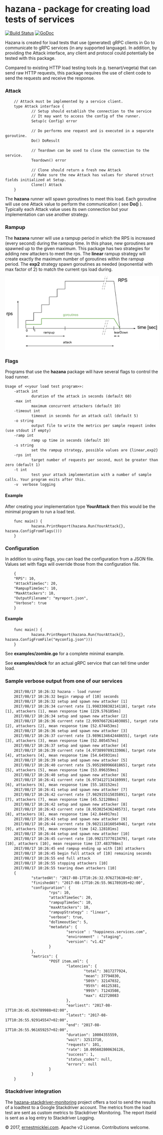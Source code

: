 # hazana - package for creating load tests of services

[![Build Status](https://travis-ci.org/emicklei/hazana.png)](https://travis-ci.org/emicklei/hazana)
[![GoDoc](https://godoc.org/github.com/emicklei/hazana?status.svg)](https://godoc.org/github.com/emicklei/hazana)

Hazana is created for load tests that use (generated) gRPC clients in Go to communicate to gRPC services (in any supported language). In addition, by providing the Attack interface, any client and protocol could potentially be tested with this package.

Compared to existing HTTP load testing tools (e.g. tsenart/vegeta) that can send raw HTTP requests, this package requires the use of client code to send the requests and receive the response.

### Attack

        // Attack must be implemented by a service client.
        type Attack interface {
                // Setup should establish the connection to the service
                // It may want to access the config of the runner.
                Setup(c Config) error
                
                // Do performs one request and is executed in a separate goroutine.
                Do() DoResult
                
                // Teardown can be used to close the connection to the service.
                Teardown() error
                
                // Clone should return a fresh new Attack
                // Make sure the new Attack has values for shared struct fields initialized at Setup.
                Clone() Attack
        }
    
The **hazana** runner will spawn goroutines to meet this load.
Each goroutine will use one Attack value to perform the communication ( see **Do()** ).
Typically each Attack value uses its own connection but your implementation can use another strategy.

### Rampup
The **hazana** runner will use a rampup period in which the RPS is increased (every second) during the rampup time. In this phase, new goroutines are spawned up to the given maximum. This package has two strategies for adding new attackers to meet the rps.
The **linear** rampup strategy will create exactly the maximum number of goroutines within the rampup period. 
The **exp2** strategy spawn goroutines as needed (exponential with max factor of 2) to match the current rps load during.
 
![](hazana.png)

### Flags
Programs that use the **hazana** package will have several flags to control the load runner.

    Usage of <<your load test program>>:
        -attack int
                duration of the attack in seconds (default 60)
        -max int
                maximum concurrent attackers (default 10)
        -timeout int
                timeout in seconds for an attack call (default 5)
        -o string
                output file to write the metrics per sample request index (use stdout if empty)
        -ramp int
                ramp up time in seconds (default 10)
        -s string
                set the rampup strategy, possible values are {linear,exp2}
        -rps int
                target number of requests per second, must be greater than zero (default 1)
        -t int
                test your attack implementation with a number of sample calls. Your program exits after this.
        -v	verbose logging

#### Example

After creating your implementation type **YourAttack** then this would be the minimal program to run a load test.

        func main() {
                hazana.PrintReport(hazana.Run(YourAttack{}, hazana.ConfigFromFlags()))
        }

### Configuration
In addition to using flags, you can load the configuration from a JSON file. Values set with flags will override those from the configuration file.

        {
        "RPS": 10,
        "AttackTimeSec": 20,
        "RampupTimeSec": 10,
        "MaxAttackers": 10,
        "OutputFilename": "myreport.json",
        "Verbose": true
        }

#### Example

        func main() {
                hazana.PrintReport(hazana.Run(YourAttack{}, hazana.ConfigFromFile("myconfig.json")))
        }

See **examples/zombie.go** for a complete minimal example.

See **examples/clock** for an actual gRPC service that can tell time under load.

### Sample verbose output from one of our services

        2017/08/17 10:26:32 hazana - load runner
        2017/08/17 10:26:32 begin rampup of [10] seconds
        2017/08/17 10:26:32 setup and spawn new attacker [1]
        2017/08/17 10:26:34 current rate [1.998330838214118], target rate [1], attackers [1], mean response time [229.576185ms]
        2017/08/17 10:26:34 setup and spawn new attacker [2]
        2017/08/17 10:26:36 current rate [2.9997667261403085], target rate [2], attackers [2], mean response time [52.674453ms]
        2017/08/17 10:26:36 setup and spawn new attacker [3]
        2017/08/17 10:26:37 current rate [3.9896134642448655], target rate [3], attackers [3], mean response time [52.805457ms]
        2017/08/17 10:26:37 setup and spawn new attacker [4]
        2017/08/17 10:26:39 current rate [4.973899789133906], target rate [4], attackers [4], mean response time [54.645931ms]
        2017/08/17 10:26:39 setup and spawn new attacker [5]
        2017/08/17 10:26:40 current rate [5.995198996681865], target rate [5], attackers [5], mean response time [53.096359ms]
        2017/08/17 10:26:40 setup and spawn new attacker [6]
        2017/08/17 10:26:41 current rate [6.973412713416999], target rate [6], attackers [6], mean response time [55.183152ms]
        2017/08/17 10:26:41 setup and spawn new attacker [7]
        2017/08/17 10:26:42 current rate [7.982915515035891], target rate [7], attackers [7], mean response time [45.521208ms]
        2017/08/17 10:26:42 setup and spawn new attacker [8]
        2017/08/17 10:26:43 current rate [8.953025436248573], target rate [8], attackers [8], mean response time [42.844917ms]
        2017/08/17 10:26:43 setup and spawn new attacker [9]
        2017/08/17 10:26:44 current rate [9.982111816054946], target rate [9], attackers [9], mean response time [42.128101ms]
        2017/08/17 10:26:44 setup and spawn new attacker [10]
        2017/08/17 10:26:45 current rate [10.99217377013479], target rate [10], attackers [10], mean response time [37.483798ms]
        2017/08/17 10:26:45 end rampup ending up with [10] attackers
        2017/08/17 10:26:45 begin full attack of [10] remaining seconds
        2017/08/17 10:26:55 end full attack
        2017/08/17 10:26:55 stopping attackers [10]
        2017/08/17 10:26:55 tearing down attackers [10]
        {
                "startedAt": "2017-08-17T10:26:32.976273638+02:00",
                "finishedAt": "2017-08-17T10:26:55.961789195+02:00",
                "configuration": {
                        "rps": 10,
                        "attackTimeSec": 20,
                        "rampupTimeSec": 10,
                        "maxAttackers": 10,
                        "rampupStrategy" : "linear",
                        "verbose": true,
                        "doTimeoutSec": 5,
                        "metadata": {
                                "service" : "happiness.services.com",
                                "environment" : "staging",
                                "version": "v1.42"
                        }
                },
                "metrics": {
                        "POST item.xml": {
                                "latencies": {
                                        "total": 3817277924,
                                        "mean": 37794830,
                                        "50th": 32147032,
                                        "95th": 46125381,
                                        "99th": 71243508,
                                        "max": 422720083
                                },
                                "earliest": "2017-08-17T10:26:45.924789988+02:00",
                                "latest": "2017-08-17T10:26:55.929145547+02:00",
                                "end": "2017-08-17T10:26:55.961659257+02:00",
                                "duration": 10004355559,
                                "wait": 32513710,
                                "requests": 101,
                                "rate": 10.095602800636126,
                                "success": 1,
                                "status_codes": null,
                                "errors": null
                        }
                }
        }

### Stackdriver integration

The [hazana-stackdriver-monitoring](https://github.com/emicklei/hazana-stackdriver-monitoring) project offers a tool to send the results of a loadtest to a Google Stackdriver account. The metrics from the load test are sent as custom metrics to Stackdriver Monitoring. The report itseld is sent as a log entry to Stackdriver Logging.

© 2017, [ernestmicklei.com](http://ernestmicklei.com).  Apache v2 License. Contributions welcome.
